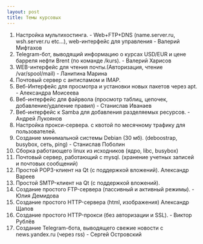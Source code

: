 ```yaml
---
layout: post
title: Темы курсовых
---
```


1. Настройка мультихостинга. - Web+FTP+DNS (name.server.ru, wsh.server.ru etc...), web-интерфейс для управления - Валерий Мифтахов  
2. Telegram-бот, выводящий информацию о курсах USD/EUR и цене барреля нефти Brent (по команде /kurs). - Валерий Харисов  
3. WEB-интерфейс для чтения почты.(Авторизация, чтение /var/spool/mail)  -  Ланитина Марина  
4. Почтовый сервер с антиспамом и IMAP.  
5. Веб-Интерфейс для просмотра и установки новых пакетов через apt. - Александра Моисеева
6. Веб-интерфейс для файрвола (просмотр таблиц, цепочек, добавление/удаление правил) - Станислав Иванаев  
7. Веб-интерфейс к Samba для добавления разделяемых ресурсов.  - Андрей Лукоянов
8. Настройка прокси-сервера. с квотой по месячному трафику для пользователей.  
9. Создание минимальной системы Debian (30 мб). (deboostrap, busybox, сеть, ping)  - Станислав Поболин
10. Сборка работающего linux из исходников (ядро, libc, busybox)  
11. Почтовый сервер, работающий с mysql. (хранение учетных записей и почтовых сообщений)  
12. Простой POP3-клиент на Qt (с поддержкой вложений).  Александр Вареев
13. Простой SMTP-клиент на Qt (с поддержкой вложений).  
14. Создание простого FTP-сервера (пассивный и активный режимы).  - Юлия Демидова
15. Создание простого HTTP-сервера (html, изображения)  Александр Щапов
16. Создание простого HTTP-прокси (без авторизации и SSL).  - Виктор Рублёв
17. Создание Telegram-бота, выводящего свежие новости с news.yandex.ru (через rss)  - Сергей Островский
